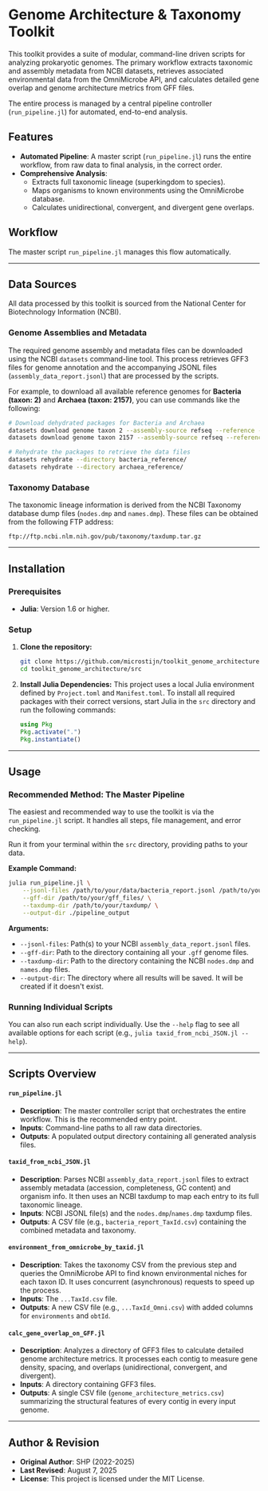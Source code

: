 # Genome Architecture & Taxonomy Toolkit

This toolkit provides a suite of modular, command-line driven scripts for analyzing prokaryotic genomes. The primary workflow extracts taxonomic and assembly metadata from NCBI datasets, retrieves associated environmental data from the OmniMicrobe API, and calculates detailed gene overlap and genome architecture metrics from GFF files.

The entire process is managed by a central pipeline controller (`run_pipeline.jl`) for automated, end-to-end analysis.

## Features

* **Automated Pipeline**: A master script (`run_pipeline.jl`) runs the entire workflow, from raw data to final analysis, in the correct order.
* **Comprehensive Analysis**:
    * Extracts full taxonomic lineage (superkingdom to species).
    * Maps organisms to known environments using the OmniMicrobe database.
    * Calculates unidirectional, convergent, and divergent gene overlaps.

## Workflow

The master script `run_pipeline.jl` manages this flow automatically.

---
## Data Sources

All data processed by this toolkit is sourced from the National Center for Biotechnology Information (NCBI).

### Genome Assemblies and Metadata
The required genome assembly and metadata files can be downloaded using the NCBI `datasets` command-line tool. This process retrieves GFF3 files for genome annotation and the accompanying JSONL files (`assembly_data_report.jsonl`) that are processed by the scripts.

For example, to download all available reference genomes for **Bacteria (taxon: 2)** and **Archaea (taxon: 2157)**, you can use commands like the following:
```bash
# Download dehydrated packages for Bacteria and Archaea
datasets download genome taxon 2 --assembly-source refseq --reference --include gff3,gtf,seq-report --dehydrated --filename bacteria_reference.zip
datasets download genome taxon 2157 --assembly-source refseq --reference --include gff3,gtf,seq-report --dehydrated --filename archaea_reference.zip

# Rehydrate the packages to retrieve the data files
datasets rehydrate --directory bacteria_reference/
datasets rehydrate --directory archaea_reference/
```

### Taxonomy Database
The taxonomic lineage information is derived from the NCBI Taxonomy database dump files (`nodes.dmp` and `names.dmp`). These files can be obtained from the following FTP address:

`ftp://ftp.ncbi.nlm.nih.gov/pub/taxonomy/taxdump.tar.gz`

---

## Installation

### Prerequisites

* **Julia**: Version 1.6 or higher.

### Setup

1.  **Clone the repository:**
    ```bash
    git clone https://github.com/microstijn/toolkit_genome_architecture.git
    cd toolkit_genome_architecture/src
    ```

2.  **Install Julia Dependencies:**
    This project uses a local Julia environment defined by `Project.toml` and `Manifest.toml`. To install all required packages with their correct versions, start Julia in the `src` directory and run the following commands:
    ```julia
    using Pkg
    Pkg.activate(".")
    Pkg.instantiate()
    ```

---

## Usage

### Recommended Method: The Master Pipeline

The easiest and recommended way to use the toolkit is via the `run_pipeline.jl` script. It handles all steps, file management, and error checking.

Run it from your terminal within the `src` directory, providing paths to your data.

**Example Command:**

```bash
julia run_pipeline.jl \
    --jsonl-files /path/to/your/data/bacteria_report.jsonl /path/to/your/data/archaea_report.jsonl \
    --gff-dir /path/to/your/gff_files/ \
    --taxdump-dir /path/to/your/taxdump/ \
    --output-dir ./pipeline_output
```

**Arguments:**

* `--jsonl-files`: Path(s) to your NCBI `assembly_data_report.jsonl` files.
* `--gff-dir`: Path to the directory containing all your `.gff` genome files.
* `--taxdump-dir`: Path to the directory containing the NCBI `nodes.dmp` and `names.dmp` files.
* `--output-dir`: The directory where all results will be saved. It will be created if it doesn't exist.

### Running Individual Scripts

You can also run each script individually. Use the `--help` flag to see all available options for each script (e.g., `julia taxid_from_ncbi_JSON.jl --help`).

---

## Scripts Overview

#### `run_pipeline.jl`

* **Description**: The master controller script that orchestrates the entire workflow. This is the recommended entry point.
* **Inputs**: Command-line paths to all raw data directories.
* **Outputs**: A populated output directory containing all generated analysis files.

#### `taxid_from_ncbi_JSON.jl`

* **Description**: Parses NCBI `assembly_data_report.jsonl` files to extract assembly metadata (accession, completeness, GC content) and organism info. It then uses an NCBI taxdump to map each entry to its full taxonomic lineage.
* **Inputs**: NCBI JSONL file(s) and the `nodes.dmp`/`names.dmp` taxdump files.
* **Outputs**: A CSV file (e.g., `bacteria_report_TaxId.csv`) containing the combined metadata and taxonomy.

#### `environment_from_omnicrobe_by_taxid.jl`

* **Description**: Takes the taxonomy CSV from the previous step and queries the OmniMicrobe API to find known environmental niches for each taxon ID. It uses concurrent (asynchronous) requests to speed up the process.
* **Inputs**: The `...TaxId.csv` file.
* **Outputs**: A new CSV file (e.g., `...TaxId_Omni.csv`) with added columns for `environments` and `obtId`.

#### `calc_gene_overlap_on_GFF.jl`

* **Description**: Analyzes a directory of GFF3 files to calculate detailed genome architecture metrics. It processes each contig to measure gene density, spacing, and overlaps (unidirectional, convergent, and divergent).
* **Inputs**: A directory containing GFF3 files.
* **Outputs**: A single CSV file (`genome_architecture_metrics.csv`) summarizing the structural features of every contig in every input genome.

---

## Author & Revision

* **Original Author**: SHP (2022-2025)
* **Last Revised**: August 7, 2025
* **License**: This project is licensed under the MIT License.
